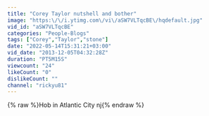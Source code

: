 ```yaml
---
title: "Corey Taylor nutshell and bother"
image: "https:\/\/i.ytimg.com\/vi\/aSW7VLTqcBE\/hqdefault.jpg"
vid_id: "aSW7VLTqcBE"
categories: "People-Blogs"
tags: ["Corey","Taylor","stone"]
date: "2022-05-14T15:31:21+03:00"
vid_date: "2013-12-05T04:32:28Z"
duration: "PT5M15S"
viewcount: "24"
likeCount: "0"
dislikeCount: ""
channel: "rickyu81"
---
```

{% raw %}Hob in Atlantic City nj{% endraw %}
